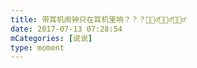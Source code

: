 ```yaml
---
title: 带耳机闹钟只在耳机里响？？？🤷🏻‍♂️🤷🏻‍♂️🤷🏻‍♂️
date: 2017-07-13 07:28:54
mCategories: [说说]
type: moment
---
```


<div id="pics-20170713072854"></div>

<script src="/lib/moment/pics.js"></script>
<script>
var data = [
    {"link": "2017-07-13_000003.jpeg", "type": "shuoshuo"}
];
picsRender(data, "pics-20170713072854");
</script>
